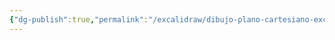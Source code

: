 ```yaml
---
{"dg-publish":true,"permalink":"/excalidraw/dibujo-plano-cartesiano-excalidraw/","tags":["excalidraw"]}
---
```

<style> .container {font-family: sans-serif; text-align: center;} .button-wrapper button {z-index: 1;height: 40px; width: 100px; margin: 10px;padding: 5px;} .excalidraw .App-menu_top .buttonList { display: flex;} .excalidraw-wrapper { height: 800px; margin: 50px; position: relative;} :root[dir="ltr"] .excalidraw .layer-ui__wrapper .zen-mode-transition.App-menu_bottom--transition-left {transform: none;} </style><script src="https://cdn.jsdelivr.net/npm/react@17/umd/react.production.min.js"></script><script src="https://cdn.jsdelivr.net/npm/react-dom@17/umd/react-dom.production.min.js"></script><script type="text/javascript" src="https://cdn.jsdelivr.net/npm/@excalidraw/excalidraw@0/dist/excalidraw.production.min.js"></script><div id="Dibujo_Plano_Cartesianoexcalidraw.md"></div><script>(function(){const InitialData={"type":"excalidraw","version":2,"source":"https://github.com/zsviczian/obsidian-excalidraw-plugin/releases/tag/1.9.24","elements":[{"type":"line","version":96,"versionNonce":222935666,"isDeleted":false,"id":"hQ-iH6MQ6k-PFwEZC4Xjh","fillStyle":"hachure","strokeWidth":1,"strokeStyle":"solid","roughness":1,"opacity":100,"angle":0,"x":-3.7370872497558594,"y":-188.65048217773438,"strokeColor":"#1e1e1e","backgroundColor":"transparent","width":2.19085693359375,"height":425.0327453613281,"seed":309581554,"groupIds":[],"frameId":null,"roundness":{"type":2},"boundElements":[],"updated":1706558292602,"link":null,"locked":false,"startBinding":null,"endBinding":null,"lastCommittedPoint":null,"startArrowhead":null,"endArrowhead":null,"points":[[0,0],[2.19085693359375,425.0327453613281]]},{"type":"line","version":121,"versionNonce":286973358,"isDeleted":false,"id":"6o_WyrWUwCzXMyQNx8g36","fillStyle":"hachure","strokeWidth":1,"strokeStyle":"solid","roughness":1,"opacity":100,"angle":0,"x":-216.9837303161621,"y":23.13555908203125,"strokeColor":"#1e1e1e","backgroundColor":"transparent","width":441.0992431640625,"height":2.190887451171875,"seed":287542318,"groupIds":[],"frameId":null,"roundness":{"type":2},"boundElements":[],"updated":1706558292602,"link":null,"locked":false,"startBinding":null,"endBinding":null,"lastCommittedPoint":null,"startArrowhead":null,"endArrowhead":null,"points":[[0,0],[441.0992431640625,2.190887451171875]]},{"type":"ellipse","version":163,"versionNonce":1699905198,"isDeleted":false,"id":"nAAZr0stSxpAcgJP0Dvyd","fillStyle":"hachure","strokeWidth":1,"strokeStyle":"solid","roughness":1,"opacity":100,"angle":0,"x":-127.15725326538086,"y":-112.69964599609375,"strokeColor":"#1e1e1e","backgroundColor":"transparent","width":257.064453125,"height":267.28863525390625,"seed":888096242,"groupIds":[],"frameId":null,"roundness":{"type":2},"boundElements":[],"updated":1706558297317,"link":null,"locked":false},{"type":"freedraw","version":45,"versionNonce":2094489134,"isDeleted":false,"id":"1d9Jg3kHmDn0g92foG3H0","fillStyle":"hachure","strokeWidth":0.5,"strokeStyle":"solid","roughness":1,"opacity":100,"angle":0,"x":129.90719985961914,"y":19.48406982421875,"strokeColor":"#1e1e1e","backgroundColor":"transparent","width":4.38177490234375,"height":17.527130126953125,"seed":1314186930,"groupIds":[],"frameId":null,"roundness":null,"boundElements":[],"updated":1706558301846,"link":null,"locked":false,"points":[[0,0],[0,2.190887451171875],[-0.73028564453125,2.92120361328125],[-1.4605712890625,4.381805419921875],[-1.4605712890625,5.842376708984375],[-1.4605712890625,7.302978515625],[-1.4605712890625,9.493865966796875],[-1.4605712890625,10.9544677734375],[-1.4605712890625,11.68475341796875],[-1.4605712890625,12.415069580078125],[-1.4605712890625,13.145355224609375],[-1.4605712890625,13.875640869140625],[-0.73028564453125,13.145355224609375],[-0.73028564453125,11.68475341796875],[-0.73028564453125,10.224151611328125],[0,8.03326416015625],[0.73028564453125,5.112091064453125],[0.73028564453125,4.381805419921875],[0.73028564453125,2.92120361328125],[0.73028564453125,2.190887451171875],[0.73028564453125,0.730316162109375],[0.73028564453125,0],[0.73028564453125,-0.73028564453125],[0.73028564453125,0],[0.73028564453125,2.190887451171875],[0.73028564453125,3.6514892578125],[0.73028564453125,6.57269287109375],[0.73028564453125,9.493865966796875],[0.73028564453125,10.9544677734375],[0.73028564453125,12.415069580078125],[0.73028564453125,14.60595703125],[0.73028564453125,16.0665283203125],[0.73028564453125,16.796844482421875],[1.46063232421875,16.796844482421875],[2.19091796875,14.60595703125],[2.19091796875,12.415069580078125],[2.92120361328125,10.224151611328125],[2.92120361328125,8.03326416015625],[2.92120361328125,4.381805419921875],[2.92120361328125,2.190887451171875],[2.92120361328125,0.730316162109375],[2.92120361328125,0],[0,0]],"lastCommittedPoint":null,"simulatePressure":true,"pressures":[]},{"type":"freedraw","version":34,"versionNonce":883946158,"isDeleted":false,"id":"m18o8DD_yCeYz9Cu3o0oX","fillStyle":"hachure","strokeWidth":0.5,"strokeStyle":"solid","roughness":1,"opacity":100,"angle":0,"x":-13.23092269897461,"y":-115.62081909179688,"strokeColor":"#1e1e1e","backgroundColor":"transparent","width":17.527099609375,"height":4.381805419921875,"seed":938745202,"groupIds":[],"frameId":null,"roundness":null,"boundElements":[],"updated":1706558302864,"link":null,"locked":false,"points":[[0,0],[0,0.730316162109375],[0.73028564453125,0.730316162109375],[2.19085693359375,0.730316162109375],[3.6514892578125,0.730316162109375],[4.38177490234375,0.730316162109375],[6.5726318359375,1.460601806640625],[9.49383544921875,1.460601806640625],[11.6846923828125,1.460601806640625],[13.8756103515625,2.190887451171875],[16.0665283203125,2.190887451171875],[16.79681396484375,2.190887451171875],[17.527099609375,2.92120361328125],[16.0665283203125,3.6514892578125],[14.60595703125,3.6514892578125],[13.14532470703125,3.6514892578125],[10.9544677734375,4.381805419921875],[9.49383544921875,4.381805419921875],[5.84234619140625,4.381805419921875],[5.112060546875,4.381805419921875],[3.6514892578125,4.381805419921875],[2.921142578125,4.381805419921875],[1.4605712890625,4.381805419921875],[2.19085693359375,3.6514892578125],[3.6514892578125,3.6514892578125],[6.5726318359375,3.6514892578125],[9.49383544921875,3.6514892578125],[10.22412109375,3.6514892578125],[13.8756103515625,3.6514892578125],[15.336181640625,3.6514892578125],[16.0665283203125,3.6514892578125],[16.79681396484375,3.6514892578125],[16.79681396484375,3.6514892578125]],"lastCommittedPoint":null,"simulatePressure":true,"pressures":[]},{"type":"freedraw","version":39,"versionNonce":2133797486,"isDeleted":false,"id":"DVruZyKOeeRo9rO2HP62z","fillStyle":"hachure","strokeWidth":0.5,"strokeStyle":"solid","roughness":1,"opacity":100,"angle":0,"x":-128.61782455444336,"y":18.02349853515625,"strokeColor":"#1e1e1e","backgroundColor":"transparent","width":5.112060546875,"height":16.79681396484375,"seed":546480370,"groupIds":[],"frameId":null,"roundness":null,"boundElements":[],"updated":1706558304207,"link":null,"locked":false,"points":[[0,0],[0,1.4605712890625],[0,2.190887451171875],[0,5.112060546875],[0,5.842376708984375],[0,7.302947998046875],[0,8.7635498046875],[0,10.954437255859375],[0,12.4150390625],[0,13.14532470703125],[0,13.875640869140625],[0,12.4150390625],[0.73028564453125,10.954437255859375],[0.73028564453125,9.49383544921875],[0.73028564453125,8.03326416015625],[0.73028564453125,2.921173095703125],[0.73028564453125,2.190887451171875],[0.73028564453125,-0.730316162109375],[0.73028564453125,-1.460601806640625],[0.73028564453125,-2.190887451171875],[0.73028564453125,-1.460601806640625],[0.73028564453125,0.73028564453125],[0.73028564453125,3.651458740234375],[1.4605712890625,7.302947998046875],[2.19091796875,10.224151611328125],[2.19091796875,11.684722900390625],[4.38177490234375,14.605926513671875],[5.112060546875,13.875640869140625],[5.112060546875,12.4150390625],[5.112060546875,10.224151611328125],[5.112060546875,6.572662353515625],[5.112060546875,2.921173095703125],[5.112060546875,2.190887451171875],[5.112060546875,-0.730316162109375],[5.112060546875,-1.460601806640625],[5.112060546875,-2.190887451171875],[0,0]],"lastCommittedPoint":null,"simulatePressure":true,"pressures":[]},{"type":"freedraw","version":39,"versionNonce":1354734126,"isDeleted":false,"id":"D0wz6ejQ90JsRjs4EYYIi","fillStyle":"hachure","strokeWidth":0.5,"strokeStyle":"solid","roughness":1,"opacity":100,"angle":0,"x":-11.77035140991211,"y":154.5889892578125,"strokeColor":"#1e1e1e","backgroundColor":"transparent","width":14.60595703125,"height":3.65142822265625,"seed":1332034866,"groupIds":[],"frameId":null,"roundness":null,"boundElements":[],"updated":1706558305242,"link":null,"locked":false,"points":[[0,0],[1.4605712890625,0],[2.92120361328125,0],[3.6514892578125,0],[4.38177490234375,0],[5.112060546875,0],[5.8424072265625,0],[8.03326416015625,0],[10.22412109375,-0.73028564453125],[11.68475341796875,-0.73028564453125],[13.1453857421875,-0.73028564453125],[13.8756103515625,-0.73028564453125],[13.1453857421875,-0.73028564453125],[10.9544677734375,-0.73028564453125],[8.7635498046875,-0.73028564453125],[7.302978515625,-0.73028564453125],[5.8424072265625,-0.73028564453125],[4.38177490234375,-0.73028564453125],[3.6514892578125,-0.73028564453125],[2.92120361328125,-0.73028564453125],[2.92120361328125,0],[4.38177490234375,0],[6.57269287109375,0],[8.03326416015625,0],[9.493896484375,0],[11.68475341796875,0],[12.4150390625,0],[13.8756103515625,0],[14.60595703125,0],[14.60595703125,0.73028564453125],[13.1453857421875,0.73028564453125],[12.4150390625,0.73028564453125],[10.9544677734375,0.73028564453125],[8.7635498046875,1.46063232421875],[8.03326416015625,2.19085693359375],[7.302978515625,2.921142578125],[0,0]],"lastCommittedPoint":null,"simulatePressure":true,"pressures":[]},{"type":"freedraw","version":30,"versionNonce":569406894,"isDeleted":false,"id":"JRoP5a6BVHwepBjaulqxH","fillStyle":"hachure","strokeWidth":0.5,"strokeStyle":"solid","roughness":1,"opacity":100,"angle":0,"x":135.74960708618164,"y":42.123291015625,"strokeColor":"#1e1e1e","backgroundColor":"transparent","width":7.30291748046875,"height":16.79681396484375,"seed":384639346,"groupIds":[],"frameId":null,"roundness":null,"boundElements":[],"updated":1706558306477,"link":null,"locked":false,"points":[[0,0],[0,0.73028564453125],[0,1.4605712890625],[0,2.190887451171875],[0.73028564453125,2.190887451171875],[1.4605712890625,2.190887451171875],[2.921142578125,2.190887451171875],[3.6514892578125,2.190887451171875],[4.38177490234375,1.4605712890625],[5.112060546875,1.4605712890625],[5.112060546875,0.73028564453125],[5.112060546875,0],[5.84234619140625,-1.460601806640625],[5.84234619140625,-2.190887451171875],[5.84234619140625,-2.92120361328125],[5.84234619140625,-3.6514892578125],[5.84234619140625,-2.92120361328125],[5.84234619140625,-2.190887451171875],[5.84234619140625,-0.730316162109375],[5.84234619140625,0.73028564453125],[5.84234619140625,1.4605712890625],[5.84234619140625,2.921173095703125],[5.84234619140625,4.38177490234375],[6.5726318359375,8.03326416015625],[6.5726318359375,9.49383544921875],[7.30291748046875,10.224151611328125],[7.30291748046875,12.4150390625],[7.30291748046875,13.14532470703125],[7.30291748046875,13.14532470703125]],"lastCommittedPoint":null,"simulatePressure":true,"pressures":[]},{"type":"freedraw","version":14,"versionNonce":826494254,"isDeleted":false,"id":"zH-T-URpwMIg2CVQ64Q1_","fillStyle":"hachure","strokeWidth":0.5,"strokeStyle":"solid","roughness":1,"opacity":100,"angle":0,"x":135.01926040649414,"y":54.538330078125,"strokeColor":"#1e1e1e","backgroundColor":"transparent","width":16.796875,"height":3.6514892578125,"seed":1638018546,"groupIds":[],"frameId":null,"roundness":null,"boundElements":[],"updated":1706558306754,"link":null,"locked":false,"points":[[0,0],[0.7303466796875,0],[2.19091796875,0],[4.3818359375,0],[5.8424072265625,0],[8.03326416015625,0],[9.493896484375,-0.730316162109375],[13.1453857421875,-1.460601806640625],[15.33624267578125,-2.190887451171875],[15.33624267578125,-2.92120361328125],[16.796875,-2.92120361328125],[16.796875,-3.6514892578125],[16.796875,-3.6514892578125]],"lastCommittedPoint":null,"simulatePressure":true,"pressures":[]},{"type":"freedraw","version":14,"versionNonce":891225262,"isDeleted":false,"id":"4sDBHrF3S_eHqJeUu_anE","fillStyle":"hachure","strokeWidth":0.5,"strokeStyle":"solid","roughness":1,"opacity":100,"angle":0,"x":-20.53390121459961,"y":-132.41763305664062,"strokeColor":"#1e1e1e","backgroundColor":"transparent","width":2.19085693359375,"height":12.4150390625,"seed":675970674,"groupIds":[],"frameId":null,"roundness":null,"boundElements":[],"updated":1706558308214,"link":null,"locked":false,"points":[[0,0],[0,2.190887451171875],[0.73028564453125,2.92120361328125],[1.4605712890625,5.112060546875],[1.4605712890625,7.302947998046875],[1.4605712890625,8.7635498046875],[1.4605712890625,10.22418212890625],[1.4605712890625,10.954437255859375],[1.4605712890625,11.68475341796875],[1.4605712890625,12.4150390625],[2.19085693359375,11.68475341796875],[2.19085693359375,10.22418212890625],[2.19085693359375,10.22418212890625]],"lastCommittedPoint":null,"simulatePressure":true,"pressures":[]},{"type":"freedraw","version":36,"versionNonce":1046480302,"isDeleted":false,"id":"VvqD8xgbIX2uz-Tc7YiQC","fillStyle":"hachure","strokeWidth":0.5,"strokeStyle":"solid","roughness":1,"opacity":100,"angle":0,"x":-26.37630844116211,"y":-130.95703125,"strokeColor":"#1e1e1e","backgroundColor":"transparent","width":18.2574462890625,"height":16.79681396484375,"seed":1883500274,"groupIds":[],"frameId":null,"roundness":null,"boundElements":[],"updated":1706558309166,"link":null,"locked":false,"points":[[0,0],[0,-0.730316162109375],[0.73028564453125,-1.460601806640625],[1.46063232421875,-2.190887451171875],[2.19097900390625,-2.190887451171875],[2.92120361328125,-2.92120361328125],[3.6514892578125,-4.381805419921875],[4.38177490234375,-5.112091064453125],[5.11212158203125,-5.842376708984375],[5.11212158203125,-5.112091064453125],[5.11212158203125,-3.6514892578125],[5.11212158203125,-1.460601806640625],[5.11212158203125,0.73028564453125],[5.8424072265625,0.73028564453125],[5.8424072265625,2.190887451171875],[6.57269287109375,3.651458740234375],[7.302978515625,5.84234619140625],[7.302978515625,7.302947998046875],[7.302978515625,8.033233642578125],[7.302978515625,8.763580322265625],[7.302978515625,9.49383544921875],[7.302978515625,10.224151611328125],[7.302978515625,10.954437255859375],[8.03326416015625,10.954437255859375],[8.7635498046875,10.954437255859375],[9.493896484375,10.954437255859375],[10.22418212890625,10.224151611328125],[10.9544677734375,10.224151611328125],[12.4150390625,8.763580322265625],[13.87567138671875,8.033233642578125],[16.0665283203125,8.033233642578125],[16.796875,8.033233642578125],[17.52716064453125,7.302947998046875],[18.2574462890625,7.302947998046875],[18.2574462890625,7.302947998046875]],"lastCommittedPoint":null,"simulatePressure":true,"pressures":[]},{"type":"freedraw","version":12,"versionNonce":1482993838,"isDeleted":false,"id":"ASkmpDWShGjeFrR7TxZKE","fillStyle":"hachure","strokeWidth":0.5,"strokeStyle":"solid","roughness":1,"opacity":100,"angle":0,"x":-157.09939193725586,"y":12.911407470703125,"strokeColor":"#1e1e1e","backgroundColor":"transparent","width":9.49383544921875,"height":1.460601806640625,"seed":235249138,"groupIds":[],"frameId":null,"roundness":null,"boundElements":[],"updated":1706558310112,"link":null,"locked":false,"points":[[0,0],[0.73028564453125,0],[2.921142578125,0],[4.38177490234375,0],[5.84234619140625,0],[7.302978515625,0],[8.03326416015625,0],[8.76361083984375,0],[9.49383544921875,-0.73028564453125],[9.49383544921875,-1.460601806640625],[9.49383544921875,-1.460601806640625]],"lastCommittedPoint":null,"simulatePressure":true,"pressures":[]},{"type":"freedraw","version":36,"versionNonce":96448942,"isDeleted":false,"id":"4J6FshDWPwDARTPirHz28","fillStyle":"hachure","strokeWidth":0.5,"strokeStyle":"solid","roughness":1,"opacity":100,"angle":0,"x":-142.4934959411621,"y":0.496368408203125,"strokeColor":"#1e1e1e","backgroundColor":"transparent","width":8.76361083984375,"height":24.09979248046875,"seed":2113700594,"groupIds":[],"frameId":null,"roundness":null,"boundElements":[],"updated":1706558310592,"link":null,"locked":false,"points":[[0,0],[0.7303466796875,0],[1.46063232421875,0],[2.19091796875,0],[3.6514892578125,0],[4.38177490234375,0],[5.8424072265625,0],[6.57269287109375,0],[7.302978515625,-0.73028564453125],[8.03326416015625,-1.460601806640625],[8.03326416015625,-2.190887451171875],[8.76361083984375,-3.6514892578125],[8.76361083984375,-4.38177490234375],[8.76361083984375,-2.92120361328125],[8.76361083984375,-1.460601806640625],[8.76361083984375,0.73028564453125],[8.03326416015625,2.190887451171875],[8.03326416015625,5.112060546875],[7.302978515625,8.03326416015625],[7.302978515625,10.224151611328125],[7.302978515625,11.68475341796875],[7.302978515625,14.605926513671875],[7.302978515625,16.79681396484375],[7.302978515625,18.257415771484375],[7.302978515625,18.987701416015625],[7.302978515625,19.718017578125],[6.57269287109375,19.718017578125],[5.8424072265625,19.718017578125],[5.11212158203125,18.987701416015625],[3.6514892578125,18.987701416015625],[2.92120361328125,17.527130126953125],[2.19091796875,17.527130126953125],[1.46063232421875,16.79681396484375],[0.7303466796875,16.79681396484375],[0.7303466796875,16.79681396484375]],"lastCommittedPoint":null,"simulatePressure":true,"pressures":[]},{"type":"freedraw","version":14,"versionNonce":1417251118,"isDeleted":false,"id":"B5ht7QKkW_xGmrnt0IqIg","fillStyle":"hachure","strokeWidth":0.5,"strokeStyle":"solid","roughness":1,"opacity":100,"angle":0,"x":-142.4934959411621,"y":16.562896728515625,"strokeColor":"#1e1e1e","backgroundColor":"transparent","width":16.06658935546875,"height":0.73028564453125,"seed":495202802,"groupIds":[],"frameId":null,"roundness":null,"boundElements":[],"updated":1706558310723,"link":null,"locked":false,"points":[[0,0],[0.7303466796875,0],[2.19091796875,0],[4.38177490234375,0],[5.8424072265625,0],[8.76361083984375,0],[9.493896484375,0],[10.9544677734375,0],[13.1453857421875,0],[13.87567138671875,0.73028564453125],[15.33624267578125,0.73028564453125],[16.06658935546875,0.73028564453125],[16.06658935546875,0.73028564453125]],"lastCommittedPoint":null,"simulatePressure":true,"pressures":[]},{"type":"freedraw","version":10,"versionNonce":809273262,"isDeleted":false,"id":"neQ8wbrUX36P3c9J7uG1q","fillStyle":"hachure","strokeWidth":0.5,"strokeStyle":"solid","roughness":1,"opacity":100,"angle":0,"x":-19.07332992553711,"y":175.03729248046875,"strokeColor":"#1e1e1e","backgroundColor":"transparent","width":10.9544677734375,"height":1.4605712890625,"seed":966099570,"groupIds":[],"frameId":null,"roundness":null,"boundElements":[],"updated":1706558311544,"link":null,"locked":false,"points":[[0,0],[2.19091796875,0],[3.6514892578125,0],[6.57269287109375,0],[7.302978515625,0],[10.22418212890625,0.73028564453125],[10.9544677734375,0.73028564453125],[10.9544677734375,1.4605712890625],[10.9544677734375,1.4605712890625]],"lastCommittedPoint":null,"simulatePressure":true,"pressures":[]},{"type":"freedraw","version":20,"versionNonce":1703814318,"isDeleted":false,"id":"nZ0ZjjHpmOeR_DD-BhAfe","fillStyle":"hachure","strokeWidth":0.5,"strokeStyle":"solid","roughness":1,"opacity":100,"angle":0,"x":-8.84914779663086,"y":169.92523193359375,"strokeColor":"#1e1e1e","backgroundColor":"transparent","width":5.112060546875,"height":13.87567138671875,"seed":1969650674,"groupIds":[],"frameId":null,"roundness":null,"boundElements":[],"updated":1706558312141,"link":null,"locked":false,"points":[[0,0],[0,-0.7303466796875],[0.73028564453125,-1.46063232421875],[1.4605712890625,-1.46063232421875],[2.19085693359375,-2.19091796875],[2.92120361328125,-2.921142578125],[2.92120361328125,-3.6514892578125],[3.6514892578125,-3.6514892578125],[3.6514892578125,-4.3818359375],[3.6514892578125,-2.921142578125],[3.6514892578125,-1.46063232421875],[3.6514892578125,0.73028564453125],[3.6514892578125,2.921142578125],[4.38177490234375,4.38177490234375],[4.38177490234375,6.5726318359375],[4.38177490234375,8.03326416015625],[4.38177490234375,8.7635498046875],[5.112060546875,9.49383544921875],[5.112060546875,9.49383544921875]],"lastCommittedPoint":null,"simulatePressure":true,"pressures":[]},{"type":"freedraw","version":12,"versionNonce":1547456430,"isDeleted":false,"id":"RnyBTsY3UbI69DT6Q6VOR","fillStyle":"hachure","strokeWidth":0.5,"strokeStyle":"solid","roughness":1,"opacity":100,"angle":0,"x":-10.30978012084961,"y":181.6099853515625,"strokeColor":"#1e1e1e","backgroundColor":"transparent","width":12.4150390625,"height":0.73028564453125,"seed":612028146,"groupIds":[],"frameId":null,"roundness":null,"boundElements":[],"updated":1706558312332,"link":null,"locked":false,"points":[[0,0],[0.7303466796875,0],[1.46063232421875,0],[2.92120361328125,0],[4.3818359375,0],[5.8424072265625,0],[8.0333251953125,0.73028564453125],[9.493896484375,0.73028564453125],[10.9544677734375,0.73028564453125],[12.4150390625,0.73028564453125],[12.4150390625,0.73028564453125]],"lastCommittedPoint":null,"simulatePressure":true,"pressures":[]},{"type":"freedraw","version":166,"versionNonce":357110962,"isDeleted":false,"id":"vETW5pdrWGwG0WEHsotGs","fillStyle":"hachure","strokeWidth":0.5,"strokeStyle":"solid","roughness":1,"opacity":100,"angle":0,"x":94.12265396118164,"y":-76.91510009765625,"strokeColor":"#e03131","backgroundColor":"transparent","width":7.302978515625,"height":14.60595703125,"seed":1274199086,"groupIds":[],"frameId":null,"roundness":null,"boundElements":[],"updated":1706558328899,"link":null,"locked":false,"points":[[0,0],[0,0.730316162109375],[0,1.460601806640625],[-0.73028564453125,1.460601806640625],[-0.73028564453125,2.19091796875],[-0.73028564453125,2.92120361328125],[-0.73028564453125,3.6514892578125],[-0.73028564453125,4.381805419921875],[-0.73028564453125,5.112091064453125],[0,5.112091064453125],[0,4.381805419921875],[0,2.92120361328125],[-0.73028564453125,2.19091796875],[-1.4605712890625,2.19091796875],[-2.921142578125,2.19091796875],[-2.921142578125,2.92120361328125],[-3.6514892578125,3.6514892578125],[-3.6514892578125,4.381805419921875],[-3.6514892578125,5.112091064453125],[-3.6514892578125,5.8424072265625],[-3.6514892578125,6.57269287109375],[-3.6514892578125,7.302978515625],[-2.921142578125,7.302978515625],[-2.19085693359375,7.302978515625],[-1.4605712890625,7.302978515625],[-0.73028564453125,7.302978515625],[-0.73028564453125,5.8424072265625],[-0.73028564453125,4.381805419921875],[-0.73028564453125,3.6514892578125],[-0.73028564453125,2.92120361328125],[-0.73028564453125,2.19091796875],[-1.4605712890625,2.19091796875],[-2.19085693359375,2.19091796875],[-2.921142578125,2.19091796875],[-3.6514892578125,2.19091796875],[-3.6514892578125,2.92120361328125],[-3.6514892578125,3.6514892578125],[-4.38177490234375,5.8424072265625],[-4.38177490234375,7.302978515625],[-4.38177490234375,8.03326416015625],[-4.38177490234375,9.493896484375],[-4.38177490234375,10.9544677734375],[-3.6514892578125,10.9544677734375],[-2.19085693359375,10.9544677734375],[-1.4605712890625,10.9544677734375],[-0.73028564453125,10.9544677734375],[-0.73028564453125,9.493896484375],[-0.73028564453125,8.763580322265625],[-0.73028564453125,7.302978515625],[-0.73028564453125,5.8424072265625],[-0.73028564453125,4.381805419921875],[-0.73028564453125,3.6514892578125],[-1.4605712890625,3.6514892578125],[-1.4605712890625,5.112091064453125],[-1.4605712890625,5.8424072265625],[-2.19085693359375,7.302978515625],[-2.19085693359375,8.03326416015625],[-2.19085693359375,8.763580322265625],[-2.19085693359375,9.493896484375],[-2.19085693359375,10.224151611328125],[-1.4605712890625,10.224151611328125],[-0.73028564453125,9.493896484375],[0,8.763580322265625],[0,8.03326416015625],[0,7.302978515625],[0,6.57269287109375],[0,5.8424072265625],[0,5.112091064453125],[0,4.381805419921875],[-1.4605712890625,3.6514892578125],[-2.19085693359375,3.6514892578125],[-2.921142578125,3.6514892578125],[-3.6514892578125,3.6514892578125],[-3.6514892578125,4.381805419921875],[-3.6514892578125,5.112091064453125],[-3.6514892578125,5.8424072265625],[-3.6514892578125,6.57269287109375],[-3.6514892578125,7.302978515625],[-3.6514892578125,8.763580322265625],[-2.19085693359375,8.763580322265625],[-1.4605712890625,8.763580322265625],[-0.73028564453125,8.763580322265625],[-0.73028564453125,8.03326416015625],[-0.73028564453125,7.302978515625],[-0.73028564453125,5.8424072265625],[-0.73028564453125,4.381805419921875],[-0.73028564453125,3.6514892578125],[-1.4605712890625,2.19091796875],[-2.19085693359375,2.19091796875],[-2.921142578125,2.19091796875],[-3.6514892578125,2.19091796875],[-4.38177490234375,3.6514892578125],[-4.38177490234375,4.381805419921875],[-4.38177490234375,5.8424072265625],[-4.38177490234375,7.302978515625],[-4.38177490234375,8.763580322265625],[-4.38177490234375,10.9544677734375],[-4.38177490234375,12.415069580078125],[-3.6514892578125,13.1453857421875],[-3.6514892578125,13.875640869140625],[-2.19085693359375,14.60595703125],[-0.73028564453125,14.60595703125],[-0.73028564453125,13.875640869140625],[0,13.1453857421875],[0,11.68475341796875],[0.73028564453125,9.493896484375],[0.73028564453125,8.03326416015625],[0.73028564453125,6.57269287109375],[0.73028564453125,5.8424072265625],[0.73028564453125,4.381805419921875],[0,4.381805419921875],[-0.73028564453125,4.381805419921875],[-1.4605712890625,4.381805419921875],[-2.19085693359375,4.381805419921875],[-3.6514892578125,5.112091064453125],[-3.6514892578125,5.8424072265625],[-3.6514892578125,7.302978515625],[-4.38177490234375,8.03326416015625],[-4.38177490234375,8.763580322265625],[-4.38177490234375,10.224151611328125],[-4.38177490234375,10.9544677734375],[-4.38177490234375,11.68475341796875],[-3.6514892578125,11.68475341796875],[-2.921142578125,12.415069580078125],[-2.19085693359375,12.415069580078125],[-1.4605712890625,12.415069580078125],[-0.73028564453125,12.415069580078125],[-0.73028564453125,11.68475341796875],[0,9.493896484375],[0.73028564453125,8.763580322265625],[0.73028564453125,8.03326416015625],[0.73028564453125,7.302978515625],[0.73028564453125,5.8424072265625],[0.73028564453125,4.381805419921875],[0.73028564453125,3.6514892578125],[0,2.92120361328125],[0,2.19091796875],[-0.73028564453125,2.19091796875],[-2.19085693359375,2.19091796875],[-2.921142578125,2.19091796875],[-3.6514892578125,2.19091796875],[-4.38177490234375,2.92120361328125],[-4.38177490234375,4.381805419921875],[-5.112060546875,5.112091064453125],[-5.112060546875,6.57269287109375],[-5.112060546875,8.763580322265625],[-5.112060546875,9.493896484375],[-4.38177490234375,10.9544677734375],[-3.6514892578125,11.68475341796875],[-2.19085693359375,12.415069580078125],[-0.73028564453125,12.415069580078125],[0.73028564453125,12.415069580078125],[1.46063232421875,11.68475341796875],[1.46063232421875,10.224151611328125],[1.46063232421875,9.493896484375],[2.19091796875,8.763580322265625],[2.19091796875,8.03326416015625],[2.19091796875,6.57269287109375],[2.19091796875,5.8424072265625],[2.19091796875,4.381805419921875],[1.46063232421875,4.381805419921875],[0.73028564453125,3.6514892578125],[0,3.6514892578125],[0,0]],"lastCommittedPoint":null,"simulatePressure":true,"pressures":[]},{"type":"freedraw","version":47,"versionNonce":2016073458,"isDeleted":false,"id":"T2tfDjqeQ-xL29JZ1ydHi","fillStyle":"hachure","strokeWidth":0.5,"strokeStyle":"solid","roughness":1,"opacity":100,"angle":0,"x":107.99832534790039,"y":-122.19345092773438,"strokeColor":"#e03131","backgroundColor":"transparent","width":12.4150390625,"height":28.4815673828125,"seed":1510353326,"groupIds":[],"frameId":null,"roundness":null,"boundElements":[],"updated":1706558337966,"link":null,"locked":false,"points":[[0,0],[0,2.921142578125],[0,3.651458740234375],[0,5.84234619140625],[0,11.684722900390625],[0.73028564453125,13.8756103515625],[0.73028564453125,17.527099609375],[0.73028564453125,19.717987060546875],[0.73028564453125,21.178558349609375],[0.73028564453125,22.63916015625],[0.73028564453125,19.717987060546875],[0.73028564453125,17.527099609375],[0.73028564453125,14.605926513671875],[0.73028564453125,10.954437255859375],[0.73028564453125,7.302947998046875],[0.73028564453125,2.921142578125],[0.73028564453125,0],[0.73028564453125,-1.46063232421875],[0.73028564453125,-4.381805419921875],[0.73028564453125,-5.11212158203125],[0.73028564453125,-5.8424072265625],[1.4605712890625,-5.8424072265625],[2.19085693359375,-5.8424072265625],[3.6514892578125,-5.8424072265625],[5.84234619140625,-5.8424072265625],[8.03326416015625,-4.381805419921875],[9.49383544921875,-2.921234130859375],[10.95440673828125,-2.19091796875],[11.68475341796875,-1.46063232421875],[12.4150390625,0],[12.4150390625,1.4605712890625],[12.4150390625,2.921142578125],[12.4150390625,3.651458740234375],[12.4150390625,5.112030029296875],[11.68475341796875,5.112030029296875],[10.22412109375,5.84234619140625],[9.49383544921875,6.5726318359375],[8.03326416015625,6.5726318359375],[7.302978515625,6.5726318359375],[5.84234619140625,6.5726318359375],[4.38177490234375,6.5726318359375],[4.38177490234375,5.84234619140625],[3.6514892578125,5.84234619140625],[2.921142578125,5.112030029296875],[0,0]],"lastCommittedPoint":null,"simulatePressure":true,"pressures":[]},{"type":"freedraw","version":28,"versionNonce":524621810,"isDeleted":false,"id":"9FA0ejc18LD6wSizaf_BP","fillStyle":"hachure","strokeWidth":0.5,"strokeStyle":"solid","roughness":1,"opacity":100,"angle":0,"x":132.8284034729004,"y":-122.19345092773438,"strokeColor":"#e03131","backgroundColor":"transparent","width":12.4150390625,"height":22.63916015625,"seed":1888645998,"groupIds":[],"frameId":null,"roundness":null,"boundElements":[],"updated":1706558338421,"link":null,"locked":false,"points":[[0,0],[-0.73028564453125,0],[-1.4605712890625,0],[-2.19091796875,0],[-2.92120361328125,1.4605712890625],[-4.38177490234375,2.921142578125],[-4.38177490234375,5.112030029296875],[-5.8424072265625,6.5726318359375],[-5.8424072265625,8.033233642578125],[-6.57269287109375,9.49383544921875],[-6.57269287109375,10.954437255859375],[-6.57269287109375,12.415008544921875],[-6.57269287109375,14.605926513671875],[-6.57269287109375,16.796783447265625],[-5.112060546875,18.9876708984375],[-5.112060546875,19.717987060546875],[-4.38177490234375,21.178558349609375],[-2.19091796875,22.63916015625],[-1.4605712890625,22.63916015625],[-0.73028564453125,22.63916015625],[0.73028564453125,22.63916015625],[2.19085693359375,22.63916015625],[3.6514892578125,21.90887451171875],[4.38177490234375,20.448272705078125],[5.84234619140625,18.257415771484375],[5.84234619140625,16.796783447265625],[5.84234619140625,16.796783447265625]],"lastCommittedPoint":null,"simulatePressure":true,"pressures":[]},{"type":"freedraw","version":19,"versionNonce":2083676466,"isDeleted":false,"id":"wo67Ovr8XeieZtQ-9d_sV","fillStyle":"hachure","strokeWidth":0.5,"strokeStyle":"solid","roughness":1,"opacity":100,"angle":0,"x":145.97372817993164,"y":-118.5419921875,"strokeColor":"#e03131","backgroundColor":"transparent","width":8.7635498046875,"height":11.684722900390625,"seed":207020654,"groupIds":[],"frameId":null,"roundness":null,"boundElements":[],"updated":1706558338741,"link":null,"locked":false,"points":[[0,0],[0,1.4605712890625],[0,2.190887451171875],[0,3.6514892578125],[0,5.842376708984375],[1.46063232421875,8.03326416015625],[1.46063232421875,8.7635498046875],[2.92120361328125,10.224151611328125],[2.92120361328125,10.9544677734375],[3.6514892578125,11.684722900390625],[4.38177490234375,11.684722900390625],[5.112060546875,11.684722900390625],[6.57269287109375,11.684722900390625],[7.302978515625,11.684722900390625],[8.03326416015625,10.9544677734375],[8.7635498046875,9.49383544921875],[8.7635498046875,7.302978515625],[8.7635498046875,7.302978515625]],"lastCommittedPoint":null,"simulatePressure":true,"pressures":[]},{"type":"freedraw","version":18,"versionNonce":906270898,"isDeleted":false,"id":"sC2wDiBiFeNzrS0_NyrZu","fillStyle":"hachure","strokeWidth":0.5,"strokeStyle":"solid","roughness":1,"opacity":100,"angle":0,"x":157.6584815979004,"y":-116.35110473632812,"strokeColor":"#e03131","backgroundColor":"transparent","width":13.8756103515625,"height":11.68475341796875,"seed":167933230,"groupIds":[],"frameId":null,"roundness":null,"boundElements":[],"updated":1706558338914,"link":null,"locked":false,"points":[[0,0],[-1.4605712890625,0],[-1.4605712890625,0.73028564453125],[-2.19085693359375,0.73028564453125],[-3.6514892578125,1.460601806640625],[-5.84234619140625,2.921173095703125],[-8.03326416015625,3.6514892578125],[-8.7635498046875,4.38177490234375],[-10.22412109375,5.112091064453125],[-10.9544677734375,5.842376708984375],[-12.4150390625,7.302947998046875],[-13.14532470703125,8.03326416015625],[-13.14532470703125,9.49383544921875],[-13.8756103515625,10.224151611328125],[-13.8756103515625,10.954437255859375],[-13.8756103515625,11.68475341796875],[-13.8756103515625,11.68475341796875]],"lastCommittedPoint":null,"simulatePressure":true,"pressures":[]},{"type":"freedraw","version":10,"versionNonce":26919474,"isDeleted":false,"id":"6_apsex8rPkvEWrCciMom","fillStyle":"hachure","strokeWidth":0.5,"strokeStyle":"solid","roughness":1,"opacity":100,"angle":0,"x":168.6129493713379,"y":-106.85726928710938,"strokeColor":"#e03131","backgroundColor":"transparent","width":2.92120361328125,"height":8.763580322265625,"seed":712861102,"groupIds":[],"frameId":null,"roundness":null,"boundElements":[],"updated":1706558339289,"link":null,"locked":false,"points":[[0,0],[0.73028564453125,2.19091796875],[0.73028564453125,3.6514892578125],[0,4.381805419921875],[-1.46063232421875,6.57269287109375],[-2.19091796875,7.302978515625],[-2.19091796875,8.03326416015625],[-2.19091796875,8.763580322265625],[-2.19091796875,8.763580322265625]],"lastCommittedPoint":null,"simulatePressure":true,"pressures":[]},{"type":"freedraw","version":16,"versionNonce":1136074290,"isDeleted":false,"id":"b15Twr9xgLLLBzZHD1wod","fillStyle":"hachure","strokeWidth":0.5,"strokeStyle":"solid","roughness":1,"opacity":100,"angle":0,"x":177.3764991760254,"y":-118.5419921875,"strokeColor":"#e03131","backgroundColor":"transparent","width":8.03326416015625,"height":8.03326416015625,"seed":594461742,"groupIds":[],"frameId":null,"roundness":null,"boundElements":[],"updated":1706558339686,"link":null,"locked":false,"points":[[0,0],[0.73028564453125,0],[1.4605712890625,1.4605712890625],[2.19091796875,2.921173095703125],[2.92120361328125,3.6514892578125],[3.6514892578125,5.112060546875],[4.38177490234375,5.842376708984375],[5.112060546875,6.572662353515625],[5.84234619140625,6.572662353515625],[5.84234619140625,7.302978515625],[6.57269287109375,7.302978515625],[6.57269287109375,8.03326416015625],[7.302978515625,8.03326416015625],[8.03326416015625,8.03326416015625],[8.03326416015625,8.03326416015625]],"lastCommittedPoint":null,"simulatePressure":true,"pressures":[]},{"type":"freedraw","version":14,"versionNonce":2022309554,"isDeleted":false,"id":"qC4misFKRqKwJpsK5C57b","fillStyle":"hachure","strokeWidth":0.5,"strokeStyle":"solid","roughness":1,"opacity":100,"angle":0,"x":190.52182388305664,"y":-116.35110473632812,"strokeColor":"#e03131","backgroundColor":"transparent","width":5.112060546875,"height":13.875640869140625,"seed":172599342,"groupIds":[],"frameId":null,"roundness":null,"boundElements":[],"updated":1706558339910,"link":null,"locked":false,"points":[[0,0],[0,0.73028564453125],[0,2.190887451171875],[-0.73028564453125,4.38177490234375],[-1.4605712890625,5.112091064453125],[-2.921142578125,7.302947998046875],[-2.921142578125,8.03326416015625],[-3.6514892578125,9.49383544921875],[-4.38177490234375,10.954437255859375],[-4.38177490234375,11.68475341796875],[-4.38177490234375,13.14532470703125],[-5.112060546875,13.875640869140625],[-5.112060546875,13.875640869140625]],"lastCommittedPoint":null,"simulatePressure":true,"pressures":[]},{"type":"freedraw","version":23,"versionNonce":903984882,"isDeleted":false,"id":"M1FZKVF8avAkpU91_mYuC","fillStyle":"hachure","strokeWidth":0.5,"strokeStyle":"solid","roughness":1,"opacity":100,"angle":0,"x":198.5550880432129,"y":-123.65408325195312,"strokeColor":"#e03131","backgroundColor":"transparent","width":8.03326416015625,"height":22.639190673828125,"seed":777658286,"groupIds":[],"frameId":null,"roundness":null,"boundElements":[],"updated":1706558340270,"link":null,"locked":false,"points":[[0,0],[0.73028564453125,0],[1.46063232421875,0],[2.19091796875,0],[2.92120361328125,0.73028564453125],[3.6514892578125,1.46063232421875],[5.11212158203125,2.92120361328125],[5.8424072265625,4.38177490234375],[6.57269287109375,6.572662353515625],[6.57269287109375,8.03326416015625],[6.57269287109375,9.493865966796875],[6.57269287109375,10.224151611328125],[6.57269287109375,11.68475341796875],[6.57269287109375,13.875640869140625],[6.57269287109375,15.33624267578125],[6.57269287109375,16.066558837890625],[5.11212158203125,17.527130126953125],[2.92120361328125,18.98773193359375],[0.73028564453125,21.178619384765625],[-0.73028564453125,22.639190673828125],[-1.4605712890625,22.639190673828125],[-1.4605712890625,22.639190673828125]],"lastCommittedPoint":null,"simulatePressure":true,"pressures":[]},{"type":"freedraw","version":92,"versionNonce":1043829618,"isDeleted":false,"id":"aOHAr8r2kJbQKURJ9nzNt","fillStyle":"hachure","strokeWidth":0.5,"strokeStyle":"solid","roughness":1,"opacity":100,"angle":0,"x":144.13048908350459,"y":16.884959925739565,"strokeColor":"#1971c2","backgroundColor":"transparent","width":28.708243534482676,"height":82.09542110048491,"seed":1037963246,"groupIds":[],"frameId":null,"roundness":null,"boundElements":[],"updated":1706558507834,"link":null,"locked":false,"points":[[0,0],[0,-0.5036663186961334],[0,-1.0073115907866566],[0.5036031788793025,-2.0146231815732847],[0.5036031788793025,-3.021913725754331],[0.5036031788793025,-4.532870588631482],[0.5036031788793025,-5.54018217941811],[0.5036031788793025,-7.051139042295262],[1.0072905441809326,-8.058450633081918],[1.0072905441809326,-9.56940749595907],[1.0072905441809326,-10.576719086745697],[1.0072905441809326,-12.591321221713372],[1.0072905441809326,-14.605944403286657],[1.0072905441809326,-15.613234947467674],[1.0072905441809326,-16.62054653825433],[1.0072905441809326,-17.62785812904096],[1.0072905441809326,-18.635169719827587],[1.0072905441809326,-20.14612658270474],[1.0072905441809326,-21.65708344558189],[1.0072905441809326,-24.175351899245697],[1.0072905441809326,-25.182642443426744],[1.0072905441809326,-26.189954034213372],[1.0072905441809326,-27.19724457839439],[0.5036031788793025,-29.211867759967674],[0.5036031788793025,-31.22649094154096],[0,-32.23378148572198],[-0.5036873653017437,-33.74475939520474],[-0.5036873653017437,-35.25571625808189],[-1.0072905441810462,-36.76667312095907],[-1.51097790948279,-37.77396366514009],[-1.51097790948279,-38.27762998383622],[-1.51097790948279,-40.292232118803895],[-2.01462318157337,-40.7958984375],[-2.518310546875,-42.810500572467674],[-3.02195581896558,-43.8178121632543],[-3.02195581896558,-44.82510270743535],[-3.02195581896558,-45.32876902613148],[-3.5255169046337187,-46.83972588900863],[-3.5255169046337187,-47.84703747979526],[-4.029246363146626,-49.35799434267241],[-4.5328916352370925,-50.36530593345907],[-4.5328916352370925,-51.37259647764009],[-5.540224272629416,-52.88355334051724],[-5.540224272629416,-53.890864931303895],[-6.547514816810349,-54.89815547548491],[-6.547514816810349,-55.401821794181046],[-7.554805360991395,-56.9127786570582],[-8.058492726293139,-57.920090247844826],[-8.058492726293139,-58.42373551993535],[-8.562053811961277,-59.43104711072198],[-9.065783270474185,-59.9346923828125],[-9.065783270474185,-60.43835870150863],[-10.073073814655231,-61.44567029229526],[-10.073073814655231,-62.45296083647631],[-10.576719086745697,-62.95662715517241],[-11.080322265625,-63.96391769935346],[-11.584051724138021,-64.97120824353448],[-12.591342268319067,-65.97854088092672],[-12.591342268319067,-66.48218615301724],[-13.094987540409534,-66.98585247171337],[-14.102320177801744,-67.99314301589439],[-14.605965449892324,-68.49680933459052],[-15.10961072198279,-69.00045460668105],[-16.62058863146558,-70.00774515086206],[-17.124233903556046,-70.5114114695582],[-17.627879175646626,-71.51872306034483],[-18.131524447737092,-71.51872306034483],[-19.138857085129303,-72.52601360452587],[-19.642502357219882,-72.52601360452587],[-20.14614762931035,-73.02967992322198],[-20.64979290140093,-73.5333251953125],[-21.15339608028023,-74.03699151400863],[-21.657083445581975,-74.03699151400863],[-21.657083445581975,-74.54063678609913],[-22.16077081088372,-75.04428205818965],[-22.664416082974185,-75.54794837688578],[-22.664416082974185,-76.05159364897628],[-23.671664533944067,-76.5552389210668],[-24.175351899245697,-77.56252946524785],[-25.18268453663802,-77.56252946524785],[-25.18268453663802,-78.06621683054956],[-25.686329808728487,-78.56986210264009],[-26.18993298760779,-79.07350737473061],[-26.693620352909534,-79.57717369342672],[-26.693620352909534,-80.08079791891163],[-27.197265625000057,-80.08079791891163],[-27.197265625000057,-80.58446423760776],[-27.197265625000057,-81.08813055630387],[-27.700952990301744,-81.59177582839439],[-27.700952990301744,-82.09542110048491],[-27.700952990301744,-82.09542110048491]],"lastCommittedPoint":null,"simulatePressure":true,"pressures":[]},{"type":"freedraw","version":36,"versionNonce":1804665458,"isDeleted":false,"id":"n2JA_AweK5IoAFHSBbPPX","fillStyle":"hachure","strokeWidth":0.5,"strokeStyle":"solid","roughness":1,"opacity":100,"angle":0,"x":115.42228764223296,"y":-70.75064335416346,"strokeColor":"#1971c2","backgroundColor":"transparent","width":8.562095905172384,"height":11.08036435883622,"seed":61361902,"groupIds":[],"frameId":null,"roundness":null,"boundElements":[],"updated":1706558508581,"link":null,"locked":false,"points":[[0,0],[-1.00733263739221,0],[-1.5110200026939538,0],[-2.014665274784477,0],[-2.5182263604525588,0],[-3.0219558189654663,0],[-3.5256010910559894,0],[-4.0292463631465125,0],[-4.532933728448256,0],[-5.036494814116338,0],[-5.5402242726293025,0],[-6.043869544719826,0],[-6.043869544719826,0.5036452720905231],[-6.547514816810292,1.0072905441810462],[-6.547514816810292,1.5109568628771513],[-6.547514816810292,2.0146021349676744],[-6.043869544719826,2.518268453663808],[-5.5402242726293025,3.5255589978448256],[-4.532933728448256,3.5255589978448256],[-4.532933728448256,4.532870588631482],[-3.0219558189654663,5.036536907327587],[-3.0219558189654663,5.54018217941811],[-2.014665274784477,6.043827451508633],[-1.5110200026939538,7.051139042295262],[-1.00733263739221,7.051139042295262],[-0.5036873653016869,7.554805360991395],[-0.5036873653016869,8.058429586476308],[0,8.562095905172413],[0.5036031788793593,9.065741177262936],[0.5036031788793593,9.569386449353459],[1.0072484509698825,10.073073814655174],[1.5109358162715694,10.576698040140087],[2.0145810883620925,10.576698040140087],[2.0145810883620925,11.08036435883622],[2.0145810883620925,11.08036435883622]],"lastCommittedPoint":null,"simulatePressure":true,"pressures":[]},{"type":"freedraw","version":22,"versionNonce":689692914,"isDeleted":false,"id":"irKzIo2XO5cza6MhwP6w6","fillStyle":"hachure","strokeWidth":0.5,"strokeStyle":"solid","roughness":1,"opacity":100,"angle":0,"x":112.9040612817804,"y":-71.25430967285956,"strokeColor":"#1971c2","backgroundColor":"transparent","width":12.087570716594882,"height":6.547493770204738,"seed":827928558,"groupIds":[],"frameId":null,"roundness":null,"boundElements":[],"updated":1706558509079,"link":null,"locked":false,"points":[[0,0],[0.5035610856680819,0.503666318696105],[1.007206357758605,1.0073115907866281],[2.014538995150872,1.5109568628771513],[3.021829539331918,2.0146231815732563],[3.5254748114224412,2.5182684536637794],[4.532807448814651,2.5182684536637794],[5.5400979929956975,3.021934772359913],[6.547388537176744,4.029225316540931],[7.5547632677801175,4.029225316540931],[9.065656990840466,4.532891635237064],[9.56934435614221,5.036536907327587],[10.576634900323256,5.036536907327587],[11.080280172413836,5.540203226023692],[11.583925444504303,6.043848498114215],[11.583925444504303,6.547493770204738],[12.087570716594882,6.547493770204738],[11.583925444504303,6.547493770204738],[11.080280172413836,6.547493770204738],[10.576634900323256,6.547493770204738],[10.576634900323256,6.547493770204738]],"lastCommittedPoint":null,"simulatePressure":true,"pressures":[]},{"type":"freedraw","version":105,"versionNonce":602392754,"isDeleted":false,"id":"oYmL0H_nCdVsyi558fI1i","fillStyle":"hachure","strokeWidth":0.5,"strokeStyle":"solid","roughness":1,"opacity":100,"angle":0,"x":115.92589082111232,"y":-68.23237490049965,"strokeColor":"#1971c2","backgroundColor":"transparent","width":18.63521181303878,"height":12.591321221713372,"seed":1250707822,"groupIds":[],"frameId":null,"roundness":null,"boundElements":[],"updated":1706558510402,"link":null,"locked":false,"points":[[0,0],[-0.5036031788793593,0],[-0.5036031788793593,0.5036452720905231],[-0.5036031788793593,1.0072905441810178],[-0.5036031788793593,2.0146021349676744],[-0.5036031788793593,3.5255589978448256],[-0.5036031788793593,4.532870588631454],[-0.5036031788793593,6.043827451508605],[-0.5036031788793593,7.051117995689651],[-0.5036031788793593,8.562095905172413],[-0.5036031788793593,9.56938644935343],[-0.5036031788793593,10.576698040140087],[-1.5109358162715694,10.073052768049564],[-2.014623181573313,9.56938644935343],[-2.5182684536638362,8.05842958647628],[-3.021829539331918,7.051117995689651],[-3.021829539331918,5.036536907327587],[-4.029204269935349,4.029204269935349],[-4.532849542025872,2.5182684536637794],[-4.532849542025872,1.5109568628771513],[-4.532849542025872,1.0072905441810178],[-5.036536907327616,0],[-5.036536907327616,-0.5036663186961334],[-4.532849542025872,0.5036452720905231],[-3.5255589978448256,2.0146021349676744],[-2.5182684536638362,3.0219137257543025],[-1.0072905441810462,5.036536907327587],[0.5036452720905231,6.547472723599128],[1.5109779094827331,8.05842958647628],[2.5182684536637794,8.562095905172413],[3.0219137257542457,9.56938644935343],[3.5255589978448256,10.576698040140087],[4.029246363146569,10.576698040140087],[4.532933728448199,11.080343312230582],[4.532933728448199,11.584009630926715],[4.532933728448199,11.080343312230582],[4.029246363146569,10.576698040140087],[4.029246363146569,9.065741177262936],[3.0219137257542457,8.05842958647628],[2.5182684536637794,6.043827451508605],[2.014665274784477,5.036536907327587],[1.5109779094827331,4.029204269935349],[0.5036452720905231,3.5255589978448256],[0.5036452720905231,2.5182684536637794],[-0.5036031788793593,2.0146021349676744],[-1.0072905441810462,1.5109568628771513],[-1.5109358162715694,1.0072905441810178],[-2.014623181573313,1.0072905441810178],[-2.014623181573313,0.5036452720905231],[-2.014623181573313,0],[-2.5182684536638362,0],[-3.021829539331918,-0.5036663186961334],[-3.021829539331918,-1.0073115907866566],[-2.5182684536638362,-1.0073115907866566],[-2.014623181573313,-1.0073115907866566],[-1.0072905441810462,-1.0073115907866566],[0,-1.0073115907866566],[1.5109779094827331,-1.0073115907866566],[2.5182684536637794,-1.0073115907866566],[4.029246363146569,-0.5036663186961334],[5.540182179418082,0],[6.547514816810292,0],[7.554805360991338,1.0072905441810178],[9.065741177262964,1.0072905441810178],[10.073073814655174,1.5109568628771513],[10.57671908674564,2.0146021349676744],[11.584009630926687,2.0146021349676744],[12.087739089439594,2.0146021349676744],[12.087739089439594,2.5182684536637794],[11.08036435883622,2.5182684536637794],[9.569470635775872,2.5182684536637794],[8.562095905172384,2.5182684536637794],[7.554805360991338,2.5182684536637794],[5.540182179418082,2.5182684536637794],[4.532933728448199,2.5182684536637794],[2.5182684536637794,2.0146021349676744],[0.5036452720905231,1.5109568628771513],[-1.5109358162715694,1.5109568628771513],[-3.5255589978448256,1.0072905441810178],[-5.036536907327616,0.5036452720905231],[-5.5400979929956975,0.5036452720905231],[-6.043827451508662,0.5036452720905231],[-6.547472723599185,0],[-6.043827451508662,0],[-5.036536907327616,0],[-4.532849542025872,0.5036452720905231],[-3.5255589978448256,0.5036452720905231],[-2.5182684536638362,1.0072905441810178],[-2.014623181573313,1.0072905441810178],[0,1.5109568628771513],[1.00733263739221,2.0146021349676744],[2.014665274784477,2.0146021349676744],[3.0219137257542457,3.0219137257543025],[3.5255589978448256,3.5255589978448256],[4.029246363146569,3.5255589978448256],[4.029246363146569,4.029204269935349],[4.029246363146569,4.532870588631454],[3.5255589978448256,4.532870588631454],[3.0219137257542457,4.029204269935349],[2.5182684536637794,4.029204269935349],[2.014665274784477,3.5255589978448256],[2.014665274784477,3.0219137257543025],[0,0]],"lastCommittedPoint":null,"simulatePressure":true,"pressures":[]},{"type":"freedraw","version":12,"versionNonce":1267502514,"isDeleted":false,"id":"1T77Uv7GXBNowfiFjx3Sk","fillStyle":"hachure","strokeWidth":0.5,"strokeStyle":"solid","roughness":1,"opacity":100,"angle":0,"x":158.73641244018552,"y":-33.98399127981,"strokeColor":"#1971c2","backgroundColor":"transparent","width":9.569470635775929,"height":2.5182684536637794,"seed":237712814,"groupIds":[],"frameId":null,"roundness":null,"boundElements":[],"updated":1706558510991,"link":null,"locked":false,"points":[[0,0],[1.0072905441810462,0.5036452720904947],[2.0146652747845337,1.0073326373922384],[3.0218716325431387,1.0073326373922384],[5.0365369073276725,1.5109568628771513],[5.540140086206975,2.0146231815732563],[7.0512021821120925,2.0146231815732563],[7.554805360991395,2.0146231815732563],[8.562095905172441,2.5182684536637794],[9.569470635775929,2.5182684536637794],[9.569470635775929,2.5182684536637794]],"lastCommittedPoint":null,"simulatePressure":true,"pressures":[]},{"type":"freedraw","version":19,"versionNonce":395128562,"isDeleted":false,"id":"Y9tFxYcau8wtEc5Vx8joX","fillStyle":"hachure","strokeWidth":0.5,"strokeStyle":"solid","roughness":1,"opacity":100,"angle":0,"x":163.7729493475132,"y":-43.049732457072935,"strokeColor":"#1971c2","backgroundColor":"transparent","width":3.5255589978448825,"height":19.642460264008605,"seed":1189601454,"groupIds":[],"frameId":null,"roundness":null,"boundElements":[],"updated":1706558511285,"link":null,"locked":false,"points":[[0,0],[-0.5036031788793025,0.5036452720905231],[-1.0072905441810462,1.0072905441810178],[-1.0072905441810462,1.5109568628771513],[-1.51097790948279,2.5182684536637794],[-2.0146652747845337,4.029204269935349],[-2.5182684536638362,4.532870588631454],[-3.5255589978448825,7.554805360991367],[-3.5255589978448825,10.073073814655174],[-3.5255589978448825,10.576698040140087],[-3.5255589978448825,13.59861176589439],[-3.5255589978448825,15.109589675377151],[-3.5255589978448825,16.620546538254303],[-3.5255589978448825,17.62785812904093],[-3.5255589978448825,18.635148673221977],[-3.0218716325431387,19.1387939453125],[-2.5182684536638362,19.642460264008605],[-2.5182684536638362,19.642460264008605]],"lastCommittedPoint":null,"simulatePressure":true,"pressures":[]},{"type":"freedraw","version":16,"versionNonce":1356335858,"isDeleted":false,"id":"MK1eMp0LwFHgR_0wxr27N","fillStyle":"hachure","strokeWidth":0.5,"strokeStyle":"solid","roughness":1,"opacity":100,"angle":0,"x":-0.4179349466678559,"y":26.454367421698606,"strokeColor":"#1971c2","backgroundColor":"transparent","width":12.591342268318954,"height":11.584030677532326,"seed":620534638,"groupIds":[],"frameId":null,"roundness":null,"boundElements":[],"updated":1706558515845,"link":null,"locked":false,"points":[[0,0],[0,-0.5036663186961334],[0.5036452720905231,-0.5036663186961334],[1.5109779094827331,-1.5109568628771513],[2.5182684536637794,-2.5182684536637794],[3.0219137257543025,-3.0219137257543025],[4.532891635237036,-4.029225316540959],[5.540182179418082,-4.532891635237064],[7.051160088900872,-5.54018217941811],[8.562095905172384,-7.051139042295262],[9.569428542564651,-8.05845063308189],[10.576719086745697,-9.065762223868546],[11.584009630926744,-10.073073814655174],[12.591342268318954,-11.584030677532326],[12.591342268318954,-11.584030677532326]],"lastCommittedPoint":null,"simulatePressure":true,"pressures":[]},{"type":"freedraw","version":18,"versionNonce":1552896626,"isDeleted":false,"id":"TLFbtdN7VOvAIRgxAe3AJ","fillStyle":"hachure","strokeWidth":0.5,"strokeStyle":"solid","roughness":1,"opacity":100,"angle":0,"x":26.27568540624162,"y":2.2790155224529087,"strokeColor":"#1971c2","backgroundColor":"transparent","width":9.065741177262908,"height":9.569407495959041,"seed":1772158830,"groupIds":[],"frameId":null,"roundness":null,"boundElements":[],"updated":1706558516197,"link":null,"locked":false,"points":[[0,0],[1.0072905441810462,-0.5036452720904947],[1.0072905441810462,-1.0072905441810178],[2.0146231815732563,-1.0072905441810178],[2.5182684536637794,-1.5109568628771513],[3.5255589978448256,-2.5182684536637794],[5.036536907327559,-3.0219137257543025],[5.540182179418082,-3.5255589978448256],[6.547472723599128,-5.036515860721977],[7.051117995689651,-5.540182179418082],[7.554805360991395,-6.043827451508605],[8.058450633081918,-7.554763267780174],[8.562095905172384,-8.05845063308189],[8.562095905172384,-8.562095905172413],[9.065741177262908,-9.065741177262908],[9.065741177262908,-9.569407495959041],[9.065741177262908,-9.569407495959041]],"lastCommittedPoint":null,"simulatePressure":true,"pressures":[]},{"type":"freedraw","version":13,"versionNonce":2045753650,"isDeleted":false,"id":"OWwescXsaTTpWz3WJ80Kx","fillStyle":"hachure","strokeWidth":0.5,"strokeStyle":"solid","roughness":1,"opacity":100,"angle":0,"x":55.9912194849054,"y":-23.910938511760435,"strokeColor":"#1971c2","backgroundColor":"transparent","width":8.562095905172441,"height":7.051139042295262,"seed":1691475950,"groupIds":[],"frameId":null,"roundness":null,"boundElements":[],"updated":1706558516525,"link":null,"locked":false,"points":[[0,0],[1.0072905441810462,-1.0072905441810462],[2.0145810883620925,-2.0146021349676744],[2.5182684536637794,-2.0146021349676744],[3.5255589978448256,-3.0219137257543025],[4.029204269935349,-3.5255589978448256],[5.036494814116395,-4.029204269935349],[5.540182179418082,-4.532870588631482],[6.547472723599128,-5.54018217941811],[7.554763267780174,-6.547472723599128],[8.562095905172441,-7.051139042295262],[8.562095905172441,-7.051139042295262]],"lastCommittedPoint":null,"simulatePressure":true,"pressures":[]},{"type":"freedraw","version":16,"versionNonce":2008945970,"isDeleted":false,"id":"r4d5JXNx_tLNrhX78YFFe","fillStyle":"hachure","strokeWidth":0.5,"strokeStyle":"solid","roughness":1,"opacity":100,"angle":0,"x":74.6263471115218,"y":-42.54608718498241,"strokeColor":"#1971c2","backgroundColor":"transparent","width":9.065783270474128,"height":6.043827451508633,"seed":1688313134,"groupIds":[],"frameId":null,"roundness":null,"boundElements":[],"updated":1706558516816,"link":null,"locked":false,"points":[[0,0],[0.5036873653016869,-0.5036452720905231],[1.00733263739221,-0.5036452720905231],[1.00733263739221,-1.0073115907866566],[1.5109779094827331,-1.5109568628771513],[2.5182684536637794,-2.0146231815732847],[3.5256010910560462,-2.0146231815732847],[4.0292463631465125,-3.021913725754331],[5.036536907327559,-3.525580044450436],[6.043827451508605,-4.029225316540959],[7.554805360991395,-4.532870588631482],[8.058534819504303,-5.036536907327587],[8.562095905172384,-6.043827451508633],[9.065783270474128,-6.043827451508633],[9.065783270474128,-6.043827451508633]],"lastCommittedPoint":null,"simulatePressure":true,"pressures":[]}],"appState":{"theme":"light","viewBackgroundColor":"#ffffff","currentItemStrokeColor":"#1971c2","currentItemBackgroundColor":"transparent","currentItemFillStyle":"hachure","currentItemStrokeWidth":0.5,"currentItemStrokeStyle":"solid","currentItemRoughness":1,"currentItemOpacity":100,"currentItemFontFamily":1,"currentItemFontSize":20,"currentItemTextAlign":"left","currentItemStartArrowhead":null,"currentItemEndArrowhead":"arrow","scrollX":395.0535971570665,"scrollY":292.6211814737755,"zoom":{"value":1.4500000000000002},"currentItemRoundness":"round","gridSize":null,"gridColor":{"Bold":"#C9C9C9FF","Regular":"#EDEDEDFF"},"currentStrokeOptions":null,"previousGridSize":null,"frameRendering":{"enabled":true,"clip":true,"name":true,"outline":true}},"files":{}};InitialData.scrollToContent=true;App=()=>{const e=React.useRef(null),t=React.useRef(null),[n,i]=React.useState({width:void 0,height:void 0});return React.useEffect(()=>{i({width:t.current.getBoundingClientRect().width,height:t.current.getBoundingClientRect().height});const e=()=>{i({width:t.current.getBoundingClientRect().width,height:t.current.getBoundingClientRect().height})};return window.addEventListener("resize",e),()=>window.removeEventListener("resize",e)},[t]),React.createElement(React.Fragment,null,React.createElement("div",{className:"excalidraw-wrapper",ref:t},React.createElement(ExcalidrawLib.Excalidraw,{ref:e,width:n.width,height:n.height,initialData:InitialData,viewModeEnabled:!0,zenModeEnabled:!0,gridModeEnabled:!1})))},excalidrawWrapper=document.getElementById("Dibujo_Plano_Cartesianoexcalidraw.md");ReactDOM.render(React.createElement(App),excalidrawWrapper);})();</script>